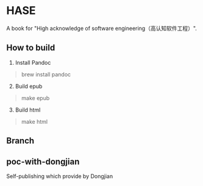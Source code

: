 # HASE
A book for "High acknowledge of software engineering（高认知软件工程）".

## How to build 

1. Install Pandoc 

> brew install pandoc 

2. Build epub

> make epub

3. Build html 

> make html

## Branch 

## poc-with-dongjian

Self-publishing which provide by Dongjian
